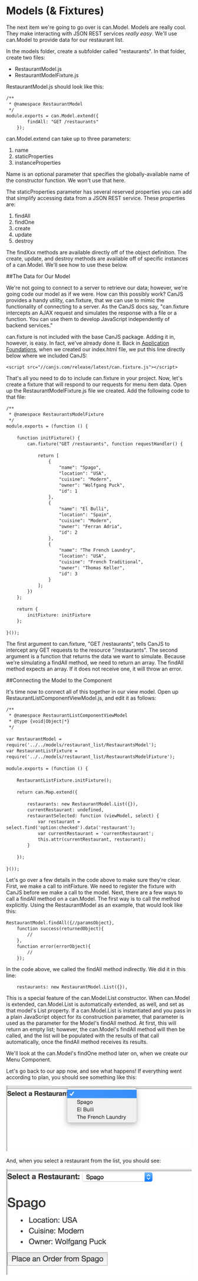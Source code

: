 # Models (&amp; Fixtures) <a name="models"></a>
	
The next item we're going to go over is can.Model. Models are really cool. They make interacting with JSON REST services *really easy*. We'll use can.Model to provide data for our restaurant list. 

In the models folder, create a subfolder called "restaurants". In that folder, create two files:

- RestaurantModel.js
- RestaurantModelFixture.js

RestaurantModel.js should look like this:

	/**
     * @namespace RestaurantModel
     */
    module.exports = can.Model.extend({
            findAll: "GET /restaurants"
        });
 

can.Model.extend can take up to three parameters:

1. name
2. staticProperties
3. instanceProperties

Name is an optional parameter that specifies the globally-available name of the constructor function. We won't use that here.

The staticProperties parameter has several reserved properties you can add that simplify accessing data from a JSON REST service. These properties are:

1. findAll
2. findOne
3. create
4. update
5. destroy

The findXxx methods are available directly off of the object definition. The create, update, and destroy methods are available off of specific instances of a can.Model. We'll see how to use these below.

##The Data for Our Model

We're not going to connect to a server to retrieve our data; however, we're going code our model as if we were. How can this possibly work? CanJS provides a handy utility, can.fixture, that we can use to mimic the functionality of connecting to a server. As the CanJS docs say, "can.fixture intercepts an AJAX request and simulates the response with a file or a function. You can use them to develop JavaScript independently of backend services."

can.fixture is not included with the base CanJS package. Adding it in, however, is easy. In fact, we've already done it. Back in [Application Foundations](#app-foundations), when we created our index.html file, we put this line directly below where we included CanJS:

	<script src="//canjs.com/release/latest/can.fixture.js"></script>

That's all you need to do to include can.fixture in your project. Now, let's create a fixture that will respond to our requests for menu item data. Open up the RestaurantModelFixture.js file we created. Add the following code to that file:

	/**
     * @namespace RestaurantsModelFixture
     */
    module.exports = (function () {
    
        function initFixture() {
            can.fixture("GET /restaurants", function requestHandler() {
    
                return [
                    {
                        "name": "Spago",
                        "location": "USA",
                        "cuisine": "Modern",
                        "owner": "Wolfgang Puck",
                        "id": 1
                    },
                    {
                        "name": "El Bulli",
                        "location": "Spain",
                        "cuisine": "Modern",
                        "owner": "Ferran Adria",
                        "id": 2
                    },
                    {
                        "name": "The French Laundry",
                        "location": "USA",
                        "cuisine": "French Traditional",
                        "owner": "Thomas Keller",
                        "id": 3
                    }
                ];
            })
        };
    
        return {
            initFixture: initFixture
        };
    
    }());
   
The first argument to can.fixture, "GET /restaurants", tells CanJS to intercept any GET requests to the resource "/restaurants". The second argument is a function that returns the data we want to simulate. Because we're simulating a findAll method, we need to return an array. The findAll method expects an array. If it does not receive one, it will throw an error.

##Connecting the Model to the Component

It's time now to connect all of this together in our view model. Open up RestaurantListComponentViewModel.js, and edit it as follows:

	/**
     * @namespace RestaurantListComponentViewModel
     * @type {void|Object|*}
     */

	var RestaurantModel = require('../../models/restaurant_list/RestaurantsModel');
	var RestaurantListFixture = require('../../models/restaurant_list/RestaurantsModelFixture');

	module.exports = (function () {

    	RestaurantListFixture.initFixture();

    	return can.Map.extend({

        	restaurants: new RestaurantModel.List({}),
        	currentRestaurant: undefined,
        	restaurantSelected: function (viewModel, select) {
            	var restaurant = select.find('option:checked').data('restaurant');
            	var currentRestaurant = 'currentRestaurant';
            	this.attr(currentRestaurant, restaurant);
        	}

    	});

	}());

Let's go over a few details in the code above to make sure they're clear. First, we make a call to initFixture. We need to register the fixture with CanJS before we make a call to the model. Next, there are a few ways to call a findAll method on a can.Model. The first way is to call the method explicitly. Using the RestaurantModel as an example, that would look like this:

	RestaurantModel.findAll({//paramsObject}, 
		function success(returnedObject){
			//
		},
		function error(errorObject){
			//
		});

In the code above, we called the findAll method indirectly. We did it in this line:

		restaurants: new RestaurantModel.List({}),

This is a special feature of the can.Model.List constructor. When can.Model is extended, can.Model.List is automatically extended, as well, and set as that model's List property. If a can.Model.List is instantiated and you pass in a plain JavaScript object for its construction parameter, that parameter is used as the parameter for the Model's findAll method. At first, this will return an empty list; however, the can.Model's findAll method will then be called, and the list will be populated with the results of that call automatically, once the findAll method receives its results.

We'll look at the can.Model's findOne method later on, when we create our Menu Component.

Let's go back to our app now, and see what happens! If everything went according to plan, you should see something like this:

![](images/FinalRestaurantComponentNoSelect.png)

And, when you select a restaurant from the list, you should see:

![](images/FinalRestaurantComponentSelect.png)
